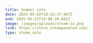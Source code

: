 ```yaml
---
title: Summer sale
date: 2025-05-02T18:15:37.947Z
end: 2025-05-22T19:00:20.601Z
image: /images/uploads/steam-2x.png
link: https://store.steampowered.com/
type: steam_sale
---
```

